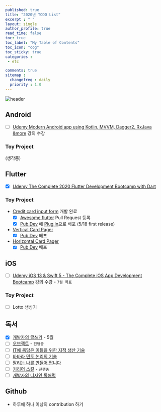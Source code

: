 ```yaml
---
published: true
title: "2020년 TODO List"
excerpt : " "
layout: single
author_profile: true
read_time: false
toc: true
toc_label: "My Table of Contents"
toc_icon: "cog"
toc_sticky: true
categories :
 - etc

comments: true
sitemap :
  changefreq : daily
  priority : 1.0
---
```


![header](https://cdn.uc.assets.prezly.com/aa52ef59-e60a-4bde-ba5e-b3222f096a14/-/resize/1200x/-/format/auto/)

## Android

- [ ] [Udemy Modern Android app using Kotlin, MVVM, Dagger2, RxJava &more](https://www.udemy.com/course/modernandroid/) 강의 수강

### Toy Project

(생각중)

## Flutter

- [x] [Udemy The Complete 2020 Flutter Development Bootcamp with Dart](https://www.udemy.com/course/flutter-bootcamp-with-dart/learn/lecture/17103128#overview)

### Toy Project

- [Credit card input form](https://github.com/Origogi/Flutter-Credit-Card-Input) 개발 완료
  - [x] [Awesome flutter](https://github.com/Solido/awesome-flutter) Pull Request 등록
  - [x] [Pub Dev](https://pub.dev/) 에 [Plug in](https://pub.dev/packages/credit_card_input_form)으로 배포 (5/18 first release)
- [Vertical Card Pager](https://github.com/Origogi/Vertical_Card_Pager)
  - [x] [Pub Dev](https://pub.dev/packages/vertical_card_pager/versions/1.0.2) 배포
- [Horizontal Card Pager](https://github.com/Origogi/Horizontal_Card_Pager)
  - [x] [Pub Dev](https://pub.dev/packages/horizontal_card_pager) 배포

## iOS

- [ ] [Udemy iOS 13 & Swift 5 - The Complete iOS App Development Bootcamp](https://www.udemy.com/course/ios-13-app-development-bootcamp/) 강의 수강 - `7월 목표`

### Toy Project

- [ ] Lotto 생성기

## 독서

- [x] [개발자의 글쓰기](http://www.yes24.com/Product/Goods/79378905) - 5월
- [ ] [오브젝트](http://book.interpark.com/product/BookDisplay.do?_method=detail&sc.prdNo=308716476&gclid=CjwKCAiA-vLyBRBWEiwAzOkGVG6zQkjDQAGgTXRGnDMSfSyPE5Q82s5oluWbmAwg_0bG-pkAYxK1KhoCkeYQAvD_BwE) - `진행중`
- [ ] [IT에 몸담은 이들을 위한 지적 생산 기술](http://www.yes24.com/Product/Goods/79652283)
- [ ] [바바라 민토 논리의 기술](http://www.yes24.com/Product/Goods/77671422)
- [ ] [팔리는 나를 만들어 팝니다](https://www.aladin.co.kr/shop/wproduct.aspx?ItemId=232019927)
- [ ] [커리어 스킬](http://www.yes24.com/Product/Goods/71829578) - `진행중`
- [ ] [개발자의 디자인 독해력](https://m.search.daum.net/kakao?w=bookpage&bookId=5264255&tab=introduction&DA=LB0&q=%EA%B0%9C%EB%B0%9C%EC%9E%90%EC%9D%98%20%EB%94%94%EC%9E%90%EC%9D%B8%20%EB%8F%85%ED%95%B4%EB%A0%A5)

## Github

- 하루에 하나 이상의 contribution 하기
